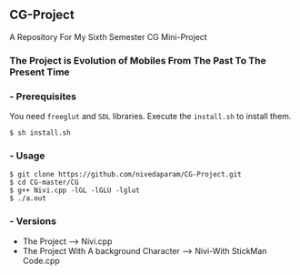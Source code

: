 ## CG-Project
A Repository For My Sixth Semester CG Mini-Project

### The Project is Evolution of Mobiles From The Past To The Present Time

### - Prerequisites

You need `freeglut` and `SDL` libraries. Execute the `install.sh` to install them.

    $ sh install.sh 

### - Usage

    $ git clone https://github.com/nivedaparam/CG-Project.git 
    $ cd CG-master/CG
    $ g++ Nivi.cpp -lGL -lGLU -lglut
    $ ./a.out

### - Versions

- The Project --> Nivi.cpp
- The Project With A background Character --> Nivi-With StickMan Code.cpp
